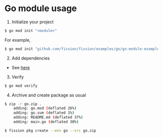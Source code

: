 # Go module usage

1. Initialize your project

```bash
$ go mod init "<module>"
```

For example,

```bash
$ go mod init "github.com/fission/fission/examples/go/go-module-example"
```

2. Add dependencies

- See [here](https://github.com/golang/go/wiki/Modules#daily-workflow)

3. Verify

```bash
$ go mod verify
```

4. Archive and create package as usual

```bash
$ zip -r go.zip .
    adding: go.mod (deflated 26%)
    adding: go.sum (deflated 1%)
    adding: README.md (deflated 37%)
    adding: main.go (deflated 30%)

$ fission pkg create --env go --src go.zip
```
